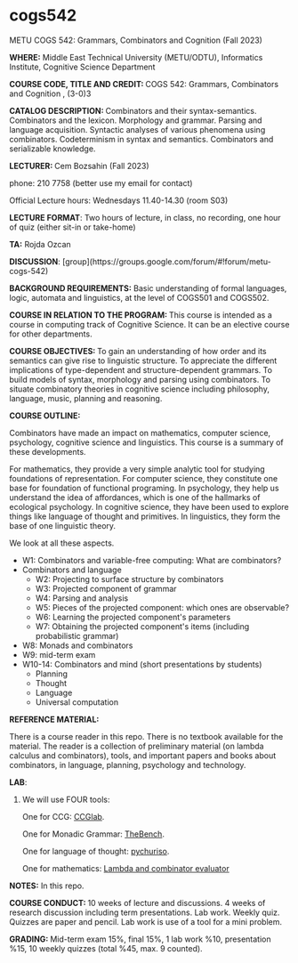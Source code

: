 # cogs542
METU COGS 542: Grammars, Combinators and Cognition (Fall 2023)


<p><b>WHERE:</b> Middle East Technical University (METU/ODTU), Informatics Institute, Cognitive Science Department

<p>
<b>COURSE CODE, TITLE AND CREDIT: </b>
       COGS 542: Grammars, Combinators and Cognition , (3-0)3

<p>
<b>CATALOG DESCRIPTION: </b> Combinators and their syntax-semantics. Combinators and the lexicon. Morphology and grammar. Parsing and language acquisition. Syntactic analyses of various phenomena using combinators. Codeterminism in syntax and semantics. Combinators and serializable knowledge.

<p>
<b>LECTURER: </b> Cem Bozsahin (Fall 2023)
       
phone: 210 7758 (better use my email for contact)


Official Lecture hours:  Wednesdays 11.40-14.30 (room S03)

<p><b>LECTURE FORMAT</b>: Two hours of lecture, in class, no recording, one hour of quiz (either sit-in or take-home)

<p><b>TA:</b>  Rojda Ozcan
       
<p><b>DISCUSSION</b>: [group](https://groups.google.com/forum/#!forum/metu-cogs-542)

<p>
<b>BACKGROUND REQUIREMENTS:</b> Basic understanding of formal languages, logic, automata and linguistics, at the level of COGS501 and COGS502. 

<p>
<b>COURSE IN RELATION TO THE PROGRAM: </b>
This course is intended as a course in computing track of Cognitive Science. It can be an elective course for other departments.

<p>
<b>COURSE OBJECTIVES: </b> To gain an understanding of how order and its semantics can give rise to linguistic structure. To appreciate the different implications of type-dependent and structure-dependent grammars. To build models of syntax, morphology and parsing using combinators. To situate combinatory theories in cognitive science including philosophy, language, music, planning and reasoning. 

<p><b>
COURSE OUTLINE: </b>

Combinators have made an impact on mathematics, computer science, psychology, cognitive science and linguistics. This course is
a summary of these developments.

For mathematics, they provide a very simple analytic tool for studying foundations of representation.
For computer science, they constitute one base for foundation of functional programing.
In psychology, they help us understand the idea of affordances, which is one of the hallmarks
of ecological psychology. In cognitive science, they have been used to explore things like
language of thought and primitives. In linguistics, they form the base of one linguistic theory.

We look at all these aspects.

<ul> 
<li>W1: Combinators and variable-free computing: What are combinators?
<li> Combinators and language
<ul>
<li>W2: Projecting to surface structure by combinators
<li>W3: Projected component of grammar
<li>W4: Parsing and analysis
<li>W5: Pieces of the projected component: which ones are observable?
<li>W6: Learning the projected component's parameters
<li>W7: Obtaining the projected component's items (including probabilistic grammar)
</ul>
<li> W8: Monads and combinators
<li>W9: mid-term exam
<li>W10-14: Combinators and mind (short presentations by students)
<ul>
<li> Planning
<li> Thought
<li> Language
<li> Universal computation
</ul>
</ul>

<p>
<b>REFERENCE MATERIAL: </b>

There is a course reader in this repo. There is no textbook available for the material. The reader
is a collection of preliminary material (on lambda calculus and combinators), tools, and important
papers and books about combinators, in language, planning, psychology and technology.

<p>
<b> LAB</b>:
<ol>       
<li> We will use FOUR tools:

One for CCG: <a href="https://github.com/bozsahin/ccglab">CCGlab</a>.

One for Monadic Grammar: <a href="https://github.com/bozsahin/thebench">TheBench</a>.

One for language of thought: <a href="https://github.com/piantado/pychuriso">pychuriso</a>.

One for mathematics: <a href="http://lambda.jimpryor.net/code/lambda_evaluator/">Lambda and combinator evaluator</a>

</ol>

<p>
<b> NOTES:</b> In this repo.
       
<p><b>COURSE CONDUCT: </b> 10 weeks of lecture and discussions. 4 weeks of research discussion including term presentations. Lab work. Weekly quiz.
Quizzes are paper and pencil. Lab work is use of a tool for a mini problem.
<p><b>GRADING: </b>Mid-term exam 15%, final 15%, 1 lab work %10, presentation %15, 10 weekly quizzes (total %45, max. 9 counted).
